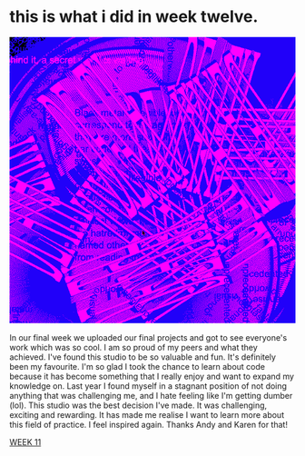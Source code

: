 # this is what i did in week twelve.

![](metahaven.gif)

In our final week we uploaded our final projects and got to see everyone's work which was so cool. I am so proud of my peers and what they achieved. I've found this studio to be so valuable and fun. It's definitely been my favourite. I'm so glad I took the chance to learn about code because it has become something that I really enjoy and want to expand my knowledge on. Last year I found myself in a stagnant position of not doing anything that was challenging me, and I hate feeling like I'm getting dumber (lol). This studio was the best decision I've made. It was challenging, exciting and rewarding. It has made me realise I want to learn more about this field of practice. I feel inspired again. Thanks Andy and Karen for that!

[WEEK 11](https://taylarogic.github.io/codeWords/11/)
